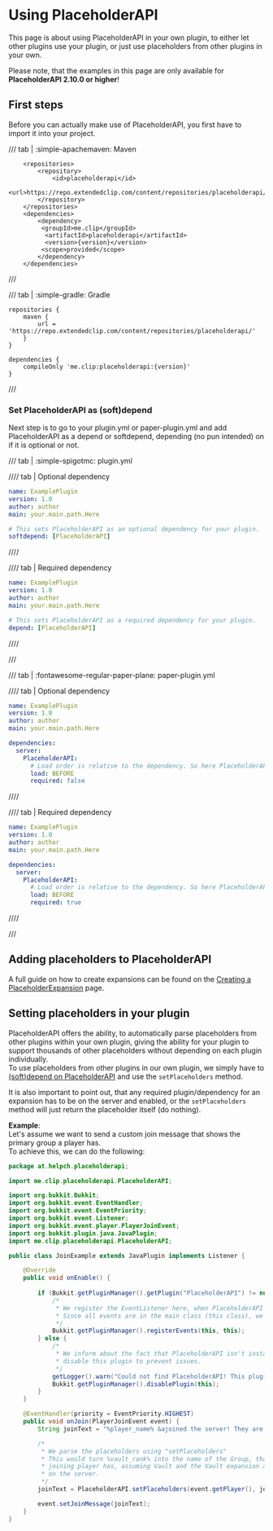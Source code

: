 # Using PlaceholderAPI

This page is about using PlaceholderAPI in your own plugin, to either let other plugins use your plugin, or just use placeholders from other plugins in your own.

Please note, that the examples in this page are only available for **PlaceholderAPI 2.10.0 or higher**!

## First steps

Before you can actually make use of PlaceholderAPI, you first have to import it into your project.

/// tab | :simple-apachemaven: Maven
```{ .xml title="pom.xml" data-md-component="api-version" }
    <repositories>
        <repository>
            <id>placeholderapi</id>
            <url>https://repo.extendedclip.com/content/repositories/placeholderapi/</url>
        </repository>
    </repositories>
    <dependencies>
        <dependency>
         <groupId>me.clip</groupId>
          <artifactId>placeholderapi</artifactId>
          <version>{version}</version>
         <scope>provided</scope>
        </dependency>
    </dependencies>
```
///

/// tab | :simple-gradle: Gradle
```{ .groovy title="build.gradle" data-md-component="api-version" }
repositories {
    maven {
        url = 'https://repo.extendedclip.com/content/repositories/placeholderapi/'
    }
}

dependencies {
    compileOnly 'me.clip:placeholderapi:{version}'
}
```
///

### Set PlaceholderAPI as (soft)depend

Next step is to go to your plugin.yml or paper-plugin.yml and add PlaceholderAPI as a depend or softdepend, depending (no pun intended) on if it is optional or not.

/// tab | :simple-spigotmc: plugin.yml

//// tab | Optional dependency
```yaml
name: ExamplePlugin
version: 1.0
author: author
main: your.main.path.Here

# This sets PlaceholderAPI as an optional dependency for your plugin.
softdepend: [PlaceholderAPI]
```
////

//// tab | Required dependency
```yaml
name: ExamplePlugin
version: 1.0
author: author
main: your.main.path.Here

# This sets PlaceholderAPI as a required dependency for your plugin.
depend: [PlaceholderAPI]
```
////

///

/// tab | :fontawesome-regular-paper-plane: paper-plugin.yml

//// tab | Optional dependency
```yaml
name: ExamplePlugin
version: 1.0
author: author
main: your.main.path.Here

dependencies:
  server:
    PlaceholderAPI:
      # Load order is relative to the dependency. So here PlaceholderAPI loads before our plugin.
      load: BEFORE
      required: false
```
////

//// tab | Required dependency
```yaml
name: ExamplePlugin
version: 1.0
author: author
main: your.main.path.Here

dependencies:
  server:
    PlaceholderAPI:
      # Load order is relative to the dependency. So here PlaceholderAPI loads before our plugin.
      load: BEFORE
      required: true
```
////

///

## Adding placeholders to PlaceholderAPI

A full guide on how to create expansions can be found on the [Creating a PlaceholderExpansion](creating-a-placeholderexpansion.md) page.

## Setting placeholders in your plugin

PlaceholderAPI offers the ability, to automatically parse placeholders from other plugins within your own plugin, giving the ability for your plugin to support thousands of other placeholders without depending on each plugin individually.  
To use placeholders from other plugins in our own plugin, we simply have to [(soft)depend on PlaceholderAPI](#set-placeholderapi-as-softdepend) and use the `setPlaceholders` method.

It is also important to point out, that any required plugin/dependency for an expansion has to be on the server and enabled, or the `setPlaceholders` method will just return the placeholder itself (do nothing).

**Example**:  
Let's assume we want to send a custom join message that shows the primary group a player has.  
To achieve this, we can do the following:
```java
package at.helpch.placeholderapi;

import me.clip.placeholderapi.PlaceholderAPI;

import org.bukkit.Bukkit;
import org.bukkit.event.EventHandler;
import org.bukkit.event.EventPriority;
import org.bukkit.event.Listener;
import org.bukkit.event.player.PlayerJoinEvent;
import org.bukkit.plugin.java.JavaPlugin;
import me.clip.placeholderapi.PlaceholderAPI;

public class JoinExample extends JavaPlugin implements Listener {

    @Override
    public void onEnable() {
 
        if (Bukkit.getPluginManager().getPlugin("PlaceholderAPI") != null) {
            /*
             * We register the EventListener here, when PlaceholderAPI is installed.
             * Since all events are in the main class (this class), we simply use "this"
             */
            Bukkit.getPluginManager().registerEvents(this, this);
        } else {
            /*
             * We inform about the fact that PlaceholderAPI isn't installed and then
             * disable this plugin to prevent issues.
             */
            getLogger().warn("Could not find PlaceholderAPI! This plugin is required.");
            Bukkit.getPluginManager().disablePlugin(this);
        }
    }

    @EventHandler(priority = EventPriority.HIGHEST)
    public void onJoin(PlayerJoinEvent event) {
        String joinText = "%player_name% &ajoined the server! They are rank &f%vault_rank%";

        /*
         * We parse the placeholders using "setPlaceholders"
         * This would turn %vault_rank% into the name of the Group, that the
         * joining player has, assuming Vault and the Vault expansion are
         * on the server.
         */
        joinText = PlaceholderAPI.setPlaceholders(event.getPlayer(), joinText);

        event.setJoinMessage(joinText);
    }
}
```
